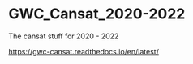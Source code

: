 # GWC_Cansat_2020-2022
The cansat stuff for 2020 - 2022

https://gwc-cansat.readthedocs.io/en/latest/
